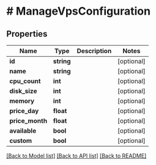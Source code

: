 # # ManageVpsConfiguration

## Properties

Name | Type | Description | Notes
------------ | ------------- | ------------- | -------------
**id** | **string** |  | [optional]
**name** | **string** |  | [optional]
**cpu_count** | **int** |  | [optional]
**disk_size** | **int** |  | [optional]
**memory** | **int** |  | [optional]
**price_day** | **float** |  | [optional]
**price_month** | **float** |  | [optional]
**available** | **bool** |  | [optional]
**custom** | **bool** |  | [optional]

[[Back to Model list]](../../README.md#models) [[Back to API list]](../../README.md#endpoints) [[Back to README]](../../README.md)
